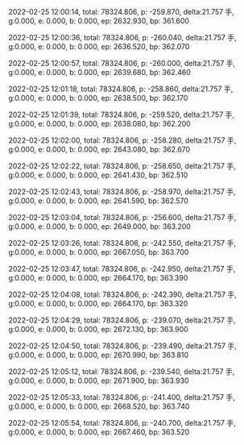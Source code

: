2022-02-25 12:00:14, total: 78324.806, p: -259.870, delta:21.757 手, g:0.000, e: 0.000, b: 0.000, ep: 2632.930, bp: 361.600

2022-02-25 12:00:36, total: 78324.806, p: -260.040, delta:21.757 手, g:0.000, e: 0.000, b: 0.000, ep: 2636.520, bp: 362.070

2022-02-25 12:00:57, total: 78324.806, p: -260.000, delta:21.757 手, g:0.000, e: 0.000, b: 0.000, ep: 2639.680, bp: 362.460

2022-02-25 12:01:18, total: 78324.806, p: -258.860, delta:21.757 手, g:0.000, e: 0.000, b: 0.000, ep: 2638.500, bp: 362.170

2022-02-25 12:01:39, total: 78324.806, p: -259.520, delta:21.757 手, g:0.000, e: 0.000, b: 0.000, ep: 2638.080, bp: 362.200

2022-02-25 12:02:00, total: 78324.806, p: -258.280, delta:21.757 手, g:0.000, e: 0.000, b: 0.000, ep: 2643.080, bp: 362.670

2022-02-25 12:02:22, total: 78324.806, p: -258.650, delta:21.757 手, g:0.000, e: 0.000, b: 0.000, ep: 2641.430, bp: 362.510

2022-02-25 12:02:43, total: 78324.806, p: -258.970, delta:21.757 手, g:0.000, e: 0.000, b: 0.000, ep: 2641.590, bp: 362.570

2022-02-25 12:03:04, total: 78324.806, p: -256.600, delta:21.757 手, g:0.000, e: 0.000, b: 0.000, ep: 2649.000, bp: 363.200

2022-02-25 12:03:26, total: 78324.806, p: -242.550, delta:21.757 手, g:0.000, e: 0.000, b: 0.000, ep: 2667.050, bp: 363.700

2022-02-25 12:03:47, total: 78324.806, p: -242.950, delta:21.757 手, g:0.000, e: 0.000, b: 0.000, ep: 2664.170, bp: 363.390

2022-02-25 12:04:08, total: 78324.806, p: -242.390, delta:21.757 手, g:0.000, e: 0.000, b: 0.000, ep: 2664.170, bp: 363.320

2022-02-25 12:04:29, total: 78324.806, p: -239.070, delta:21.757 手, g:0.000, e: 0.000, b: 0.000, ep: 2672.130, bp: 363.900

2022-02-25 12:04:50, total: 78324.806, p: -239.490, delta:21.757 手, g:0.000, e: 0.000, b: 0.000, ep: 2670.990, bp: 363.810

2022-02-25 12:05:12, total: 78324.806, p: -239.540, delta:21.757 手, g:0.000, e: 0.000, b: 0.000, ep: 2671.900, bp: 363.930

2022-02-25 12:05:33, total: 78324.806, p: -241.400, delta:21.757 手, g:0.000, e: 0.000, b: 0.000, ep: 2668.520, bp: 363.740

2022-02-25 12:05:54, total: 78324.806, p: -240.700, delta:21.757 手, g:0.000, e: 0.000, b: 0.000, ep: 2667.460, bp: 363.520